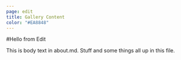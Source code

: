 ```yaml
---
page: edit
title: Gallery Content
color: "#EA8848"
---
```


#Hello from Edit

This is body text in about.md. Stuff and some things all up in this file.

